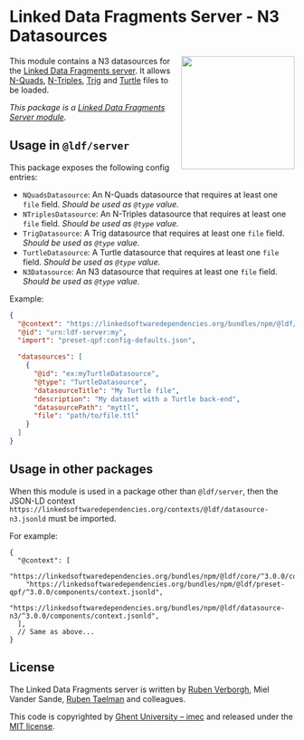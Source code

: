 # Linked Data Fragments Server - N3 Datasources
<img src="http://linkeddatafragments.org/images/logo.svg" width="200" align="right" alt="" />

This module contains a N3 datasources for the [Linked Data Fragments server](https://github.com/LinkedDataFragments/Server.js).
It allows [N-Quads](https://www.w3.org/TR/n-quads/), [N-Triples](https://www.w3.org/TR/n-triples/), [Trig](https://www.w3.org/TR/trig/) and [Turtle](https://www.w3.org/TR/turtle/) files to be loaded.

_This package is a [Linked Data Fragments Server module](https://github.com/LinkedDataFragments/Server.js/)._

## Usage in `@ldf/server`

This package exposes the following config entries:
* `NQuadsDatasource`: An N-Quads datasource that requires at least one `file` field. _Should be used as `@type` value._
* `NTriplesDatasource`: An N-Triples datasource that requires at least one `file` field. _Should be used as `@type` value._
* `TrigDatasource`: A Trig datasource that requires at least one `file` field. _Should be used as `@type` value._
* `TurtleDatasource`: A Turtle datasource that requires at least one `file` field. _Should be used as `@type` value._
* `N3Datasource`: An N3 datasource that requires at least one `file` field. _Should be used as `@type` value._

Example:
```json
{
  "@context": "https://linkedsoftwaredependencies.org/bundles/npm/@ldf/server/^3.0.0/components/context.jsonld",
  "@id": "urn:ldf-server:my",
  "import": "preset-qpf:config-defaults.json",

  "datasources": [
    {
      "@id": "ex:myTurtleDatasource",
      "@type": "TurtleDatasource",
      "datasourceTitle": "My Turtle file",
      "description": "My dataset with a Turtle back-end",
      "datasourcePath": "myttl",
      "file": "path/to/file.ttl"
    }
  ]
}
```

## Usage in other packages

When this module is used in a package other than `@ldf/server`,
then the JSON-LD context `https://linkedsoftwaredependencies.org/contexts/@ldf/datasource-n3.jsonld` must be imported.

For example:
```
{
  "@context": [
    "https://linkedsoftwaredependencies.org/bundles/npm/@ldf/core/^3.0.0/components/context.jsonld",
    "https://linkedsoftwaredependencies.org/bundles/npm/@ldf/preset-qpf/^3.0.0/components/context.jsonld",
    "https://linkedsoftwaredependencies.org/bundles/npm/@ldf/datasource-n3/^3.0.0/components/context.jsonld",
  ],
  // Same as above...
}
```

## License
The Linked Data Fragments server is written by [Ruben Verborgh](https://ruben.verborgh.org/), Miel Vander Sande, [Ruben Taelman](https://www.rubensworks.net/) and colleagues.

This code is copyrighted by [Ghent University – imec](http://idlab.ugent.be/)
and released under the [MIT license](http://opensource.org/licenses/MIT).
